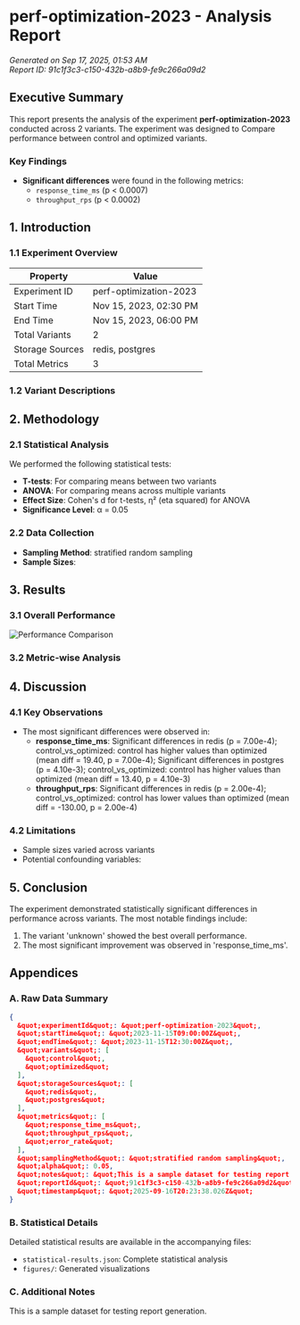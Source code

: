 # perf-optimization-2023 - Analysis Report

*Generated on Sep 17, 2025, 01:53 AM*  
*Report ID: 91c1f3c3-c150-432b-a8b9-fe9c266a09d2*

## Executive Summary

This report presents the analysis of the experiment **perf-optimization-2023** conducted across 2 variants. The experiment was designed to Compare performance between control and optimized variants.

### Key Findings

- **Significant differences** were found in the following metrics:
  - `response_time_ms` (p < 0.0007)
  - `throughput_rps` (p < 0.0002)

## 1. Introduction

### 1.1 Experiment Overview

| **Property**       | **Value**                |
|-------------------|--------------------------|
| Experiment ID    | perf-optimization-2023 |
| Start Time       | Nov 15, 2023, 02:30 PM |
| End Time         | Nov 15, 2023, 06:00 PM |
| Total Variants   | 2 |
| Storage Sources  | redis, postgres |
| Total Metrics    | 3 |

### 1.2 Variant Descriptions


## 2. Methodology

### 2.1 Statistical Analysis

We performed the following statistical tests:

- **T-tests**: For comparing means between two variants
- **ANOVA**: For comparing means across multiple variants
- **Effect Size**: Cohen's d for t-tests, η² (eta squared) for ANOVA
- **Significance Level**: α = 0.05

### 2.2 Data Collection

- **Sampling Method**: stratified random sampling
- **Sample Sizes**:

## 3. Results

### 3.1 Overall Performance

![Performance Comparison](figures\performance-comparison.png)

### 3.2 Metric-wise Analysis


## 4. Discussion

### 4.1 Key Observations

- The most significant differences were observed in:
  - **response_time_ms**: Significant differences in redis (p &#x3D; 7.00e-4); control_vs_optimized: control has higher values than optimized (mean diff &#x3D; 19.40, p &#x3D; 7.00e-4); Significant differences in postgres (p &#x3D; 4.10e-3); control_vs_optimized: control has higher values than optimized (mean diff &#x3D; 13.40, p &#x3D; 4.10e-3)
  - **throughput_rps**: Significant differences in redis (p &#x3D; 2.00e-4); control_vs_optimized: control has lower values than optimized (mean diff &#x3D; -130.00, p &#x3D; 2.00e-4)

### 4.2 Limitations

- Sample sizes varied across variants
- Potential confounding variables: 

## 5. Conclusion

The experiment demonstrated statistically significant differences in performance across variants. The most notable findings include:

1. The variant &#x27;unknown&#x27; showed the best overall performance.
2. The most significant improvement was observed in &#x27;response_time_ms&#x27;.

## Appendices

### A. Raw Data Summary

```json
{
  &quot;experimentId&quot;: &quot;perf-optimization-2023&quot;,
  &quot;startTime&quot;: &quot;2023-11-15T09:00:00Z&quot;,
  &quot;endTime&quot;: &quot;2023-11-15T12:30:00Z&quot;,
  &quot;variants&quot;: [
    &quot;control&quot;,
    &quot;optimized&quot;
  ],
  &quot;storageSources&quot;: [
    &quot;redis&quot;,
    &quot;postgres&quot;
  ],
  &quot;metrics&quot;: [
    &quot;response_time_ms&quot;,
    &quot;throughput_rps&quot;,
    &quot;error_rate&quot;
  ],
  &quot;samplingMethod&quot;: &quot;stratified random sampling&quot;,
  &quot;alpha&quot;: 0.05,
  &quot;notes&quot;: &quot;This is a sample dataset for testing report generation.&quot;,
  &quot;reportId&quot;: &quot;91c1f3c3-c150-432b-a8b9-fe9c266a09d2&quot;,
  &quot;timestamp&quot;: &quot;2025-09-16T20:23:38.026Z&quot;
}
```

### B. Statistical Details

Detailed statistical results are available in the accompanying files:

- `statistical-results.json`: Complete statistical analysis
- `figures/`: Generated visualizations

### C. Additional Notes

This is a sample dataset for testing report generation.
